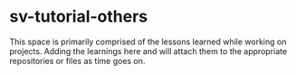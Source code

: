 # sv-tutorial-others
This space is primarily comprised of the lessons learned while working on projects. 
Adding the learnings here and will attach them to the appropriate repositories or files as time goes on. 

